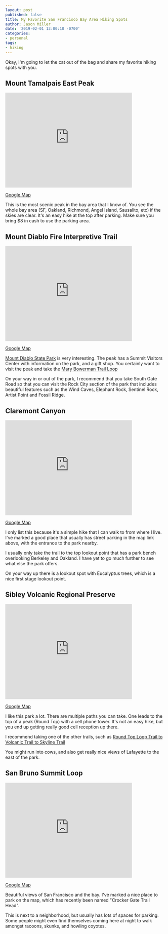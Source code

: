 ```yaml
---
layout: post
published: false
title: My Favorite San Francisco Bay Area Hiking Spots
author: Jason Miller
date: '2019-02-01 13:00:10 -0700'
categories:
- personal
tags:
- hiking
---
```


Okay, I'm going to let the cat out of the bag and share my favorite hiking spots
with you.

## Mount Tamalpais East Peak

<iframe src="https://www.google.com/maps/embed?pb=!1m14!1m8!1m3!1d25179.27241619149!2d-122.6055019!3d37.9208733!3m2!1i1024!2i768!4f13.1!3m3!1m2!1s0x808590e138573979%3A0xf39c2e39985f9a6!2sMount%20Tamalpais%20East%20Peak!5e0!3m2!1sen!2sus!4v1713468721333!5m2!1sen!2sus" width="400" height="300" style="border:0;" allowfullscreen="" loading="lazy" referrerpolicy="no-referrer-when-downgrade"></iframe>

[Google Map](https://goo.gl/maps/tUYyrgkGYEU2)

This is the most scenic peak in the bay area that I know of. You see the whole
bay area (SF, Oakland, Richmond, Angel Island, Sausalito, etc) if the skies are
clear. It's an easy hike at the top after parking. Make sure you bring $8 in
cash to use the parking area.

## Mount Diablo Fire Interpretive Trail

<iframe src="https://www.google.com/maps/embed?pb=!1m14!1m8!1m3!1d12596.413600241385!2d-121.9200725!3d37.8812645!3m2!1i1024!2i768!4f13.1!3m3!1m2!1s0x808ff431db2f96d1%3A0x8b99d90a20aa67de!2sMt%20Diablo!5e0!3m2!1sen!2sus!4v1713468744846!5m2!1sen!2sus" width="400" height="300" style="border:0;" allowfullscreen="" loading="lazy" referrerpolicy="no-referrer-when-downgrade"></iframe>

[Google Map](https://goo.gl/maps/cjrYLMJDtVk)

[Mount Diablo State Park](https://www.parks.ca.gov/?page_id=517) is very
interesting. The peak has a Summit Visitors Center with information on the park,
and a gift shop. You certainly want to visit the peak and take the
[Mary Bowerman Trail Loop](https://www.alltrails.com/explore/trail/us/california/mary-bowerman-trail)

On your way in or out of the park, I recommend that you take South Gate Road so
that you can visit the Rock City section of the park that includes beautiful
features such as the Wind Caves, Elephant Rock, Sentinel Rock, Artist Point and
Fossil Ridge.

## Claremont Canyon

<iframe src="https://www.google.com/maps/embed?pb=!1m18!1m12!1m3!1d3149.895144839689!2d-122.2442009!3d37.862743800000004!2m3!1f0!2f0!3f0!3m2!1i1024!2i768!4f13.1!3m3!1m2!1s0x80857dcaea7d6403%3A0xfffdac8f31e3d7f9!2s99%20Stonewall%20Rd%2C%20Berkeley%2C%20CA%2094704!5e0!3m2!1sen!2sus!4v1713468621163!5m2!1sen!2sus" width="400" height="300" style="border:0;" allowfullscreen="" loading="lazy" referrerpolicy="no-referrer-when-downgrade"></iframe>

[Google Map](https://goo.gl/maps/8TwA23SdTqM2)

I only list this because it's a simple hike that I can walk to from where I
live. I've marked a good place that usually has street parking in the map link
above, with the entrance to the park nearby.

I usually only take the trail to the top lookout point that has a park bench
overlooking Berkeley and Oakland. I have yet to go much further to see what else
the park offers.

On your way up there is a lookout spot with Eucalyptus trees, which is a nice
first stage lookout point.

## Sibley Volcanic Regional Preserve

<iframe src="https://www.google.com/maps/embed?pb=!1m14!1m8!1m3!1d3150.575388960346!2d-122.2009414!3d37.8468252!3m2!1i1024!2i768!4f13.1!3m3!1m2!1s0x80857d67bc460c85%3A0x13fc98dec8558a0d!2sSibley%20Volcanic%20Regional%20Preserve!5e0!3m2!1sen!2sus!4v1713468771815!5m2!1sen!2sus" width="400" height="300" style="border:0;" allowfullscreen="" loading="lazy" referrerpolicy="no-referrer-when-downgrade"></iframe>

[Google Map](https://goo.gl/maps/uC4EiEBAwGG2)

I like this park a lot. There are multiple paths you can take. One leads
to the top of a peak (Round Top) with a cell phone tower. It's not an easy hike,
but you end up getting really good cell reception up there.

I recommend taking one of the other trails, such as
[Round Top Loop Trail to Volcanic Trail to Skyline Trail](https://www.alltrails.com/explore/trail/us/california/round-top-loop-trail-to-volcanic-trail-to-skyline-trail-loop)

You might run into cows, and also get really nice views of Lafayette to the east
of the park.

## San Bruno Summit Loop

<iframe src="https://www.google.com/maps/embed?pb=!1m14!1m8!1m3!1d3156.830354437608!2d-122.4432995!3d37.700183!3m2!1i1024!2i768!4f13.1!3m3!1m2!1s0x808f7ea6e96e7843%3A0x22eff55522aac17!2sCrocker%20Gate%20Trail%20Head!5e0!3m2!1sen!2sus!4v1713468791255!5m2!1sen!2sus" width="400" height="300" style="border:0;" allowfullscreen="" loading="lazy" referrerpolicy="no-referrer-when-downgrade"></iframe>

[Google Map](https://goo.gl/maps/L2pjC9Rgnft)

Beautiful views of San Francisco and the bay. I've marked a nice place to park
on the map, which has recently been named "Crocker Gate Trail Head".

This is next to a neighborhood, but usually has lots of spaces for parking.
Some people might even find themselves coming here at night to walk amongst
racoons, skunks, and howling coyotes.
